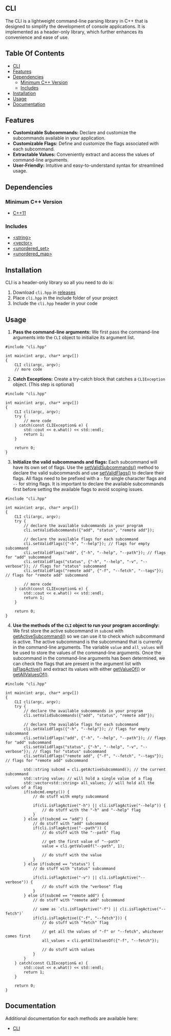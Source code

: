 ## CLI
The CLI is a lightweight command-line parsing library in C++ that is designed to simplify the development of console applications. It is implemented as a header-only library, which further enhances its convenience and ease of use.

<!-- omit in toc -->
## Table Of Contents
- [CLI](#cli)
- [Features](#features)
- [Dependencies](#dependencies)
  - [Minimum C++ Version](#minimum-c-version)
  - [Includes](#includes)
- [Installation](#installation)
- [Usage](#usage)
- [Documentation](#documentation)

## Features
- **Customizable Subcommands:** Declare and customize the subcommands available in your application.
- **Customizable Flags:** Define and customize the flags associated with each subcommand.
- **Extractable Values:** Conveniently extract and access the values of command-line arguments.
- **User-Friendly:** Intuitive and easy-to-understand syntax for streamlined usage.

## Dependencies
### Minimum C++ Version
- [C++11](https://en.cppreference.com/w/cpp/11)

### Includes
- [\<string>](https://en.cppreference.com/w/cpp/header/string)
- [\<vector>](https://en.cppreference.com/w/cpp/container/vector)
- [\<unordered_set>](https://en.cppreference.com/w/cpp/header/unordered_set)
- [\<unordered_map>](https://en.cppreference.com/w/cpp/header/unordered_map)

## Installation
CLI is a header-only library so all you need to do is:
1. Download `cli.hpp` in [releases](https://github.com/Scrappyz/CLI/releases)
2. Place `cli.hpp` in the include folder of your project
3. Include the `cli.hpp` header in your code

## Usage
1. **Pass the command-line arguments:** We first pass the command-line arguments into the `CLI` object to initialize its argument list.
```
#include "cli.hpp"

int main(int argc, char* argv[])
{
    CLI cli(argc, argv);
    // more code
```

2. **Catch Exceptions:** Create a try-catch block that catches a `CLIException` object. (This step is optional)
```
#include "cli.hpp"

int main(int argc, char* argv[])
{
    CLI cli(argc, argv);
    try {
        // more code
    } catch(const CLIException& e) {
        std::cout << e.what() << std::endl;
        return 1;
    }
    
    return 0;
}
```

3. **Initialize the valid subcommands and flags:** Each subcommand will have its own set of flags. Use the [setValidSubcommands()](docs/CLI/Setters/setValidSubcommands.md) method to declare the valid subcommands and use [setValidFlags()](docs/CLI/Setters/setValidFlags.md) to declare their flags. All flags need to be prefixed with a `-` for single character flags and `--` for string flags. It is important to declare the available subcommands first before setting the available flags to avoid scoping issues. 
```
#include "cli.hpp"

int main(int argc, char* argv[])
{
    CLI cli(argc, argv);
    try {
        // declare the available subcommands in your program
        cli.setValidSubcommands({"add", "status", "remote add"});

        // declare the available flags for each subcommand
        cli.setValidFlags({"-h", "--help"}); // flags for empty subcommand
        cli.setValidFlags("add", {"-h", "--help", "--path"}); // flags for "add" subcommand
        cli.setValidFlags("status", {"-h", "--help", "-v", "--verbose"}); // flags for "status" subcommand
        cli.setValidFlags("remote add", {"-f", "--fetch", "--tags"}); // flags for "remote add" subcommand

        // more code
    } catch(const CLIException& e) {
        std::cout << e.what() << std::endl;
        return 1;
    }
    
    return 0;
}
```

4. **Use the methods of the `CLI` object to run your program accordingly:** We first store the active subcommand in `subcmd` with [getActiveSubcommand()](docs/CLI/Getters/getActiveSubcommand.md) so we can use it to check which subcommand is active. The active subcommand is the subcommand that is currently in the command-line arguments. The variable `value` and `all_values` will be used to store the values of the command-line arguments. Once the subcommand in the command-line arguments has been determined, we can check the flags that are present in the argument list with [isFlagActive()](docs/CLI/Lookup/isFlagActive.md) and extract its values with either [getValueOf()](docs/CLI/Getters/getValueOf.md) or [getAllValuesOf()](docs/CLI/Getters/getAllValuesOf.md).
```
#include "cli.hpp"

int main(int argc, char* argv[])
{
    CLI cli(argc, argv);
    try {
        // declare the available subcommands in your program
        cli.setValidSubcommands({"add", "status", "remote add"});

        // declare the available flags for each subcommand
        cli.setValidFlags({"-h", "--help"}); // flags for empty subcommand
        cli.setValidFlags("add", {"-h", "--help", "--path"}); // flags for "add" subcommand
        cli.setValidFlags("status", {"-h", "--help", "-v", "--verbose"}); // flags for "status" subcommand
        cli.setValidFlags("remote add", {"-f", "--fetch", "--tags"}); // flags for "remote add" subcommand

        std::string subcmd = cli.getActiveSubcommand(); // the current subcommand
        std::string value; // will hold a single value of a flag
        std::vector<std::string> all_values; // will hold all the values of a flag
        if(subcmd.empty()) {
            // do stuff with empty subcommand

            if(cli.isFlagActive("-h") || cli.isFlagActive("--help")) {
                // do stuff with the "-h" and "--help" flag
            }   
        } else if(subcmd == "add") {
            // do stuff with "add" subcommand
            if(cli.isFlagActive("--path")) {
                // do stuff with the "--path" flag

                // get the first value of "--path"
                value = cli.getValueOf("--path", 1);

                // do stuff with the value
            }
        } else if(subcmd == "status") {
            // do stuff with "status" subcommand

            if(cli.isFlagActive("-v") || cli.isFlagActive("--verbose")) {
                // do stuff with the "verbose" flag
            }
        } else if(subcmd == "remote add") {
            // do stuff with "remote add" subcommand

            // same as `cli.isFlagActive("-f") || cli.isFlagActive("--fetch")`
            if(cli.isFlagActive({"-f", "--fetch"})) {
                // do stuff with "fetch" flag

                // get all the values of "-f" or "--fetch", whichever comes first
                all_values = cli.getAllValuesOf({"-f", "--fetch"});

                // do stuff with values
            }
        }
    } catch(const CLIException& e) {
        std::cout << e.what() << std::endl;
        return 1;
    }
    
    return 0;
}
```

## Documentation
Additional documentation for each methods are available here:
- [CLI](docs/CLI/cli.md)